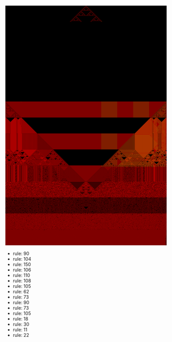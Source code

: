 ![photo](./output.png) 
 * rule: 90
* rule: 104
* rule: 150
* rule: 106
* rule: 110
* rule: 108
* rule: 105
* rule: 62
* rule: 73
* rule: 90
* rule: 73
* rule: 105
* rule: 18
* rule: 30
* rule: 11
* rule: 22
